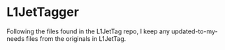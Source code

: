 # L1JetTagger
Following the files found in the L1JetTag repo, I keep any updated-to-my-needs files from the originals in L1JetTag.
